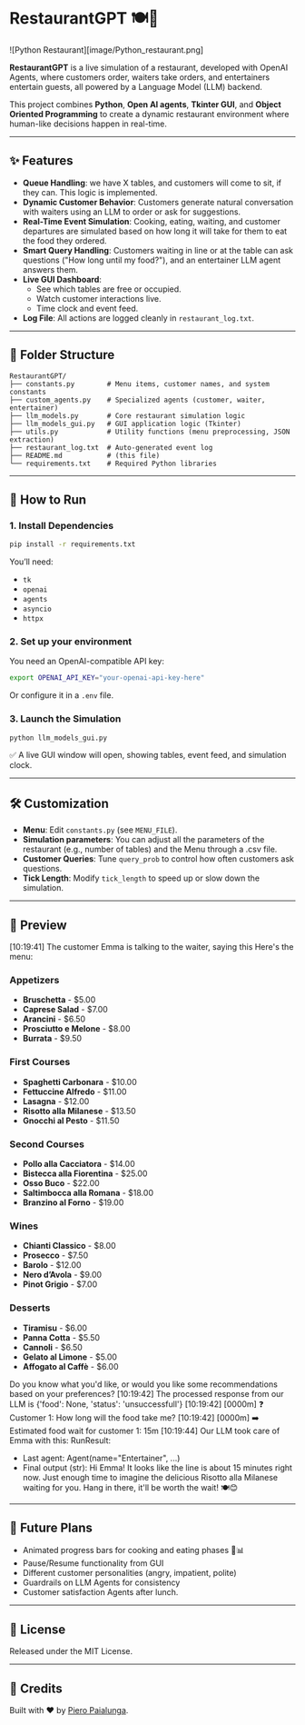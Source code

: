 
# RestaurantGPT 🍽️🤖

![Python Restaurant][image/Python_restaurant.png]


**RestaurantGPT** is a live simulation of a restaurant, developed with OpenAI Agents, where customers order, waiters take orders, and entertainers entertain guests, all powered by a Language Model (LLM) backend.

This project combines **Python**, **Open AI agents**, **Tkinter GUI**, and **Object Oriented Programming** to create a dynamic restaurant environment where human-like decisions happen in real-time.

---

## ✨ Features
- **Queue Handling**: we have X tables, and customers will come to sit, if they can. This logic is implemented.
- **Dynamic Customer Behavior**: Customers generate natural conversation with waiters using an LLM to order or ask for suggestions.
- **Real-Time Event Simulation**: Cooking, eating, waiting, and customer departures are simulated based on how long it will take for them to eat the food they ordered.
- **Smart Query Handling**: Customers waiting in line or at the table can ask questions ("How long until my food?"), and an entertainer LLM agent answers them.
- **Live GUI Dashboard**:
  - See which tables are free or occupied.
  - Watch customer interactions live.
  - Time clock and event feed.
- **Log File**: All actions are logged cleanly in `restaurant_log.txt`.

---

## 📂 Folder Structure

```
RestaurantGPT/
├── constants.py        # Menu items, customer names, and system constants
├── custom_agents.py    # Specialized agents (customer, waiter, entertainer)
├── llm_models.py       # Core restaurant simulation logic
├── llm_models_gui.py   # GUI application logic (Tkinter)
├── utils.py            # Utility functions (menu preprocessing, JSON extraction)
├── restaurant_log.txt  # Auto-generated event log
├── README.md           # (this file)
└── requirements.txt    # Required Python libraries
```

---

## 🚀 How to Run

### 1. Install Dependencies

```bash
pip install -r requirements.txt
```

You’ll need:
- `tk`
- `openai`
- `agents`
- `asyncio`
- `httpx`

### 2. Set up your environment

You need an OpenAI-compatible API key:

```bash
export OPENAI_API_KEY="your-openai-api-key-here"
```

Or configure it in a `.env` file.

### 3. Launch the Simulation

```bash
python llm_models_gui.py
```

✅ A live GUI window will open, showing tables, event feed, and simulation clock.

---

## 🛠️ Customization

- **Menu**: Edit `constants.py` (see `MENU_FILE`).
- **Simulation parameters**: You can adjust all the parameters of the restaurant (e.g., number of tables) and the Menu through a .csv file.
- **Customer Queries**: Tune `query_prob` to control how often customers ask questions.
- **Tick Length**: Modify `tick_length` to speed up or slow down the simulation.

---

## 📸 Preview

[10:19:41] The customer Emma is talking to the waiter, saying this Here's the menu:

### Appetizers
- **Bruschetta** - $5.00
- **Caprese Salad** - $7.00
- **Arancini** - $6.50
- **Prosciutto e Melone** - $8.00
- **Burrata** - $9.50

### First Courses
- **Spaghetti Carbonara** - $10.00
- **Fettuccine Alfredo** - $11.00
- **Lasagna** - $12.00
- **Risotto alla Milanese** - $13.50
- **Gnocchi al Pesto** - $11.50

### Second Courses
- **Pollo alla Cacciatora** - $14.00
- **Bistecca alla Fiorentina** - $25.00
- **Osso Buco** - $22.00
- **Saltimbocca alla Romana** - $18.00
- **Branzino al Forno** - $19.00

### Wines
- **Chianti Classico** - $8.00
- **Prosecco** - $7.50
- **Barolo** - $12.00
- **Nero d’Avola** - $9.00
- **Pinot Grigio** - $7.00

### Desserts
- **Tiramisu** - $6.00
- **Panna Cotta** - $5.50
- **Cannoli** - $6.50
- **Gelato al Limone** - $5.00
- **Affogato al Caffè** - $6.00

Do you know what you'd like, or would you like some recommendations based on your preferences?
[10:19:42] The processed response from our LLM is {'food': None, 'status': 'unsuccessfull'}
[10:19:42] [0000m] ❓ Customer 1: How long will the food take me?
[10:19:42] [0000m] ➡️ Estimated food wait for customer 1: 15m
[10:19:44] Our LLM took care of Emma with this: RunResult:
- Last agent: Agent(name="Entertainer", ...)
- Final output (str):
    Hi Emma! It looks like the line is about 15 minutes right now. Just enough time to imagine the delicious Risotto alla Milanese waiting for you. Hang in there, it'll be worth the wait! 🍽️😊
---

## 🤔 Future Plans

- Animated progress bars for cooking and eating phases 🍔📊
- Pause/Resume functionality from GUI
- Different customer personalities (angry, impatient, polite)
- Guardrails on LLM Agents for consistency
- Customer satisfaction Agents after lunch.

---

## 📜 License

Released under the MIT License.

---

## 🙏 Credits

Built with ❤️ by [Piero Paialunga](https://github.com/PieroPaialungaAI).
